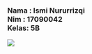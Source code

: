 <h3>
Nama : Ismi Nururrizqi <br>
Nim  : 17090042 <br>
Kelas: 5B <br>
</h3>
<img src="https://github.com/ismynr/mk_mobile1/blob/master/Tg1Layout/demo.png">


